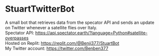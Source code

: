 # StuartTwitterBot
A small bot that retrieves data from the specator API and sends an update on Twitter whenever a satellite flies over Italy.
\
Spectator API: https://api.spectator.earth/?language=Python#satellite-overpasses \
Hosted on Replit: https://replit.com/@Benji377/StuartBot \
My Twitter account: https://twitter.com/Benben377
